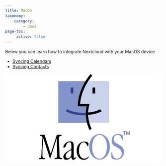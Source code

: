 ```yaml
---
title: MacOS
taxonomy:
    category:
        - docs
page-toc:
     active: false
---
```


Below you can learn how to integrate Nextcloud with your MacOS device
- [Syncing Calendars](calendar-syncing)
- [Syncing Contacts](contact-syncing)

![](macos.jpg)
